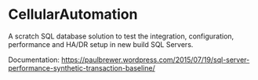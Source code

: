 # CellularAutomation
A scratch SQL database solution to test the integration, configuration, performance and HA/DR setup in new build SQL Servers.

Documentation: https://paulbrewer.wordpress.com/2015/07/19/sql-server-performance-synthetic-transaction-baseline/
